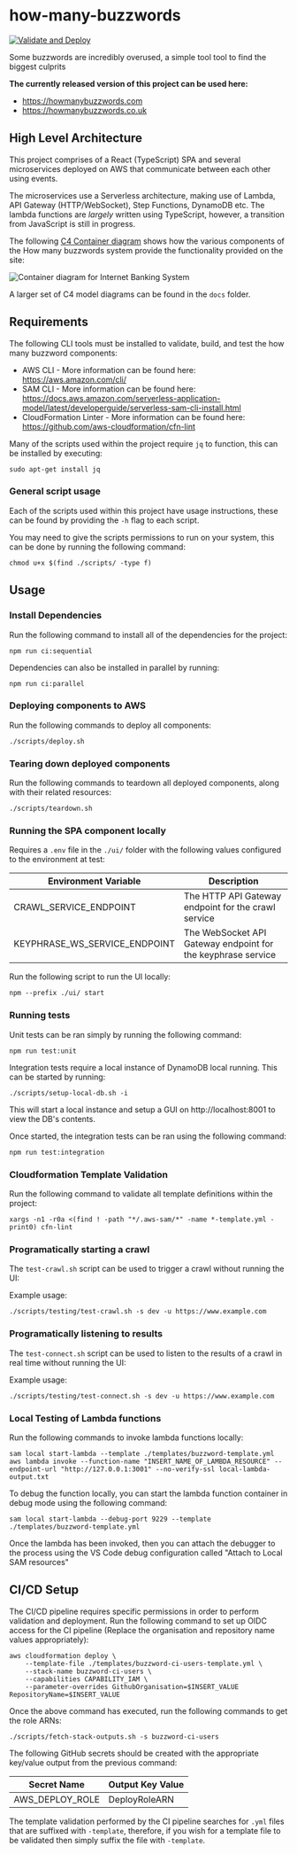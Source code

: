 # how-many-buzzwords

[![Validate and Deploy](https://github.com/ashley-evans/how-many-buzzwords/actions/workflows/ci.yml/badge.svg?branch=master)](https://github.com/ashley-evans/how-many-buzzwords/actions/workflows/ci.yml)

Some buzzwords are incredibly overused, a simple tool tool to find the biggest culprits

**The currently released version of this project can be used here:**

-   https://howmanybuzzwords.com
-   https://howmanybuzzwords.co.uk

## High Level Architecture

This project comprises of a React (TypeScript) SPA and several microservices deployed on AWS that communicate between each other using events.

The microservices use a Serverless architecture, making use of Lambda, API Gateway (HTTP/WebSocket), Step Functions, DynamoDB etc. The lambda functions are _largely_ written using TypeScript, however, a transition from JavaScript is still in progress.

The following [C4 Container diagram](https://c4model.com/#ContainerDiagram) shows how the various components of the How many buzzwords system provide the functionality provided on the site:

![Container diagram for Internet Banking System](https://www.plantuml.com/plantuml/png/bLVVRo8t47xdhvYYIir997cuwqkbIfS0TpcLv10apUFAkpk05MElR2-Kg_g_T-mr9cxMg7aAs9vllldcnv3FnZ9jsws0s_R7ZxtIDOm_mLX9oxX43HFErffj1uEVkAn4MoDih6tCRzVNckslrjnksh8rg2koG6clAhMzRWIJ3lBIs5hmydhywNBkZfxkPzTRPYngEYgYZwk6tWu6bbk1Rpt3Iccm6uGxjOSjauT8rC3oG634ROxQA7dXU8nW-4H_XlJt1jm1g9KttnpDosY-nz9mYoEwPnRsnD20LM0GuoCmbbbkBA-C9y9WpNSeZwR33uEEGt6hMbapVRWuMXR6Nn2FBF7X1_Xx002de2-2Z4MDWlpeGo7HaiaBmOoxAvY4AtZeheRkJgYs_gBfnGWMghK8ltuS0PCrB3_I_Syrcah_FWocfekgWk0DkjHokSuAJNS2B-TiZN3JD89NPAyaXP_ID_vTqT2xWftU4SCS0bqja5NMatqyD8ueR-mhqdEjTfm-0okvuFRWKiGbjvnP10OLrQ5mIMR7f7Ye7SSzQ1JqgExDveupNn-_-3g0KgizVQE8qf1EYVMEYYsljAA7ErvXKOOxbm5Fu_xLRSnkWjS3qszDfpEsBMisyh8ilImZM5fiu4ihAwUUwN8ytRaatcfUh_6yS46jLAerewphADRTu_qiLePJYS5Ykdo4c_ctAtXGbgyuOPgsT9agNT44ofscwCWOK18OwMv2YIGQJCgWGgj5KPUkPHSpc33BIcPyv9E3P5irkNqLpT8gZQOBW5YIXG71vGjzjihNRSXcquNjdvpr7dkjF7LNmYBqJkBVbNPKPwLqGYYu-oTRGozuQ3QQuBDrzCVnnV-efGnSWlB-cdAlOkb43y0a4mV3ZIyPLLMjrYWhfqKhhQk2LG1WljRIKl2VN3bSmLIoKg3BdR4edQ5LhzneDAsm9bQZLN7cai8UzXdBfQfUqBgIp6Gu0b9s4pqS---HVQxeZjcEC6xwjovmcT1nQ9KYBDCewGRe6sLo3S0gIoYk1YLskdTCR_mvFOtdPpacGfw4gGHtWjT8_eJfeKdaSymQfWtMQNVC_HbacsGuPjK63NZRC49MMcsFS-RK6TGROMDE_x8Nnsj2U3w-T2B8GvnGIlhcvkHPIxHkG2zGX5r_Pbt-oSdSkBNlTbbS-ku72hHkJpb7Tu-FSq8y0MON6E7Xta34yPh6TT9Rho62r5lWNopogpvF8YxmCF8o2yo5ayNetJ_VmZurtNKgJV7KkxJEx7gKTK3o4hK6sgRsy5Ovx5YevE2MUnUPMNRMJLX1QFf7Y2l0r5lGfY-Q_ooa1RAwG_29tciUsCSU95F2Em-NzD1pnF1T0sFVeq7YMIzAR8_m2y50G0on9IMLLJ2Ulp-q76HcUhq7krXaqTC9b4FEY9b9ICvNKgoLsZO2BORD5U2JdrVdTCaqrrUq9ld945VfcycmlFl-NCocNwSFamlw-fcukV-D_WK0 "Container diagram for the How many Buzzwords System")

A larger set of C4 model diagrams can be found in the `docs` folder.

## Requirements

The following CLI tools must be installed to validate, build, and test the how many buzzword components:

-   AWS CLI - More information can be found here: https://aws.amazon.com/cli/
-   SAM CLI - More information can be found here: https://docs.aws.amazon.com/serverless-application-model/latest/developerguide/serverless-sam-cli-install.html
-   CloudFormation Linter - More information can be found here: https://github.com/aws-cloudformation/cfn-lint

Many of the scripts used within the project require `jq` to function, this can be installed by executing:

```shell
sudo apt-get install jq
```

### General script usage

Each of the scripts used within this project have usage instructions, these can be found by providing the `-h` flag to each script.

You may need to give the scripts permissions to run on your system, this can be done by running the following command:

```shell
chmod u+x $(find ./scripts/ -type f)
```

## Usage

### Install Dependencies

Run the following command to install all of the dependencies for the project:

```shell
npm run ci:sequential
```

Dependencies can also be installed in parallel by running:

```shell
npm run ci:parallel
```

### Deploying components to AWS

Run the following commands to deploy all components:

```shell
./scripts/deploy.sh
```

### Tearing down deployed components

Run the following commands to teardown all deployed components, along with their related resources:

```shell
./scripts/teardown.sh
```

### Running the SPA component locally

Requires a `.env` file in the `./ui/` folder with the following values configured to the environment at test:

| Environment Variable          | Description                                                  |
| ----------------------------- | ------------------------------------------------------------ |
| CRAWL_SERVICE_ENDPOINT        | The HTTP API Gateway endpoint for the crawl service          |
| KEYPHRASE_WS_SERVICE_ENDPOINT | The WebSocket API Gateway endpoint for the keyphrase service |

Run the following script to run the UI locally:

```
npm --prefix ./ui/ start
```

### Running tests

Unit tests can be ran simply by running the following command:

```shell
npm run test:unit
```

Integration tests require a local instance of DynamoDB local running. This can be started by running:

```shell
./scripts/setup-local-db.sh -i
```

This will start a local instance and setup a GUI on http://localhost:8001 to view the DB's contents.

Once started, the integration tests can be ran using the following command:

```shell
npm run test:integration
```

### Cloudformation Template Validation

Run the following command to validate all template definitions within the project:

```shell
xargs -n1 -r0a <(find ! -path "*/.aws-sam/*" -name *-template.yml -print0) cfn-lint
```

### Programatically starting a crawl

The `test-crawl.sh` script can be used to trigger a crawl without running the UI:

Example usage:

```shell
./scripts/testing/test-crawl.sh -s dev -u https://www.example.com
```

### Programatically listening to results

The `test-connect.sh` script can be used to listen to the results of a crawl in real time without running the UI:

Example usage:

```shell
./scripts/testing/test-connect.sh -s dev -u https://www.example.com
```

### Local Testing of Lambda functions

Run the following commands to invoke lambda functions locally:

```shell
sam local start-lambda --template ./templates/buzzword-template.yml
aws lambda invoke --function-name "INSERT_NAME_OF_LAMBDA_RESOURCE" --endpoint-url "http://127.0.0.1:3001" --no-verify-ssl local-lambda-output.txt
```

To debug the function locally, you can start the lambda function container in debug mode using the following command:

```shell
sam local start-lambda --debug-port 9229 --template ./templates/buzzword-template.yml
```

Once the lambda has been invoked, then you can attach the debugger to the process using the VS Code debug configuration called "Attach to Local SAM resources"

## CI/CD Setup

The CI/CD pipeline requires specific permissions in order to perform validation and deployment. Run the following command to set up OIDC access for the CI pipeline (Replace the organisation and repository name values appropriately):

```shell
aws cloudformation deploy \
    --template-file ./templates/buzzword-ci-users-template.yml \
    --stack-name buzzword-ci-users \
    --capabilities CAPABILITY_IAM \
    --parameter-overrides GithubOrganisation=$INSERT_VALUE RepositoryName=$INSERT_VALUE
```

Once the above command has executed, run the following commands to get the role ARNs:

```shell
./scripts/fetch-stack-outputs.sh -s buzzword-ci-users
```

The following GitHub secrets should be created with the appropriate key/value output from the previous command:

| Secret Name     | Output Key Value |
| --------------- | ---------------- |
| AWS_DEPLOY_ROLE | DeployRoleARN    |

The template validation performed by the CI pipeline searches for `.yml` files that are suffixed with `-template`, therefore, if you wish for a template file to be validated then simply suffix the file with `-template`.
